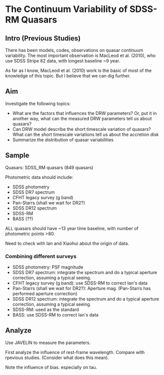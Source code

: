 # The Continuum Variability of SDSS-RM Quasars

## Intro (Previous Studies)
There has been models, codes, observations on quasar continuum variability. The most important observation is MacLeod et al. (2010), who use SDSS Stripe 82 data, with longest baseline ~9 year.

As far as I know, MacLeod et al. (2010) work is the basic of most of the knowledge of this topic. But I believe that we can dig further.

## Aim

Investigate the following topics:
- What are the factors that influences the DRW parameters? Or, put it in another way, what can the measured DRW parameters tell us about quasars?
- Can DRW model describe the short timescale variation of quasars? What can the short timescale variations tell us about the accretion disk
- Summarize the distribution of quasar variabilities

## Sample

Quasars: SDSS_RM quasars (849  quasars)

Photometric data should include:

- SDSS photometry
- SDSS DR7 spectrum
- CFHT legacy survey (g band)
- Pan-Starrs (shall we wait for DR2?)
- SDSS DR12 spectrum
- SDSS-RM
- BASS (??)

ALL quasars should have ~13 year time baseline, with number of photometric points >80.

Need to check with Ian and Xiaohui about the origin of data.

### Combining different surveys
- SDSS photometry: PSF magnitude
- SDSS DR7 spectrum: integrate the spectrum and do a typical aperture correction, assuming a typical seeing.
- CFHT legacy survey (g band): use SDSS-RM to correct Ian's data
- Pan-Starrs (shall we wait for DR2?): Aperture mag. (Pan-Starrs has performed aperture correction)
- SDSS DR12 spectrum: integrate the spectrum and do a typical aperture correction, assuming a typical seeing.
- SDSS-RM: used as the standard
- BASS: use SDSS-RM to correct Ian's data

## Analyze

Use JAVELIN to measure the parameters.

First analyze the influence of rest-frame wavelength. Compare with rpevious studies. (Consider what does this mean).

Note the influence of bias. especially on tau.
